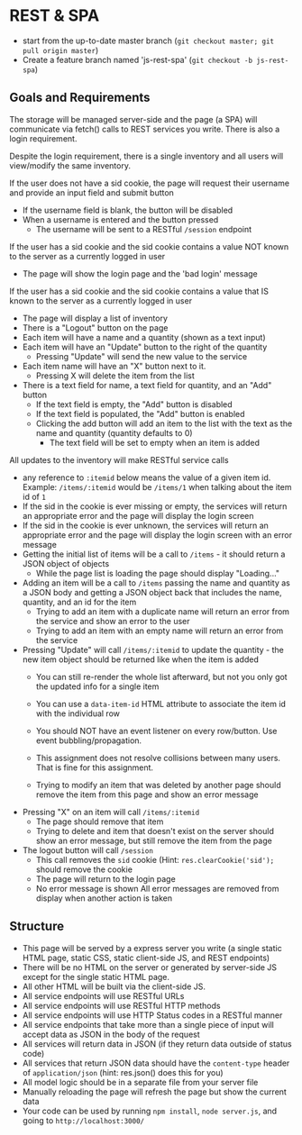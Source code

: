# REST & SPA

* start from the up-to-date master branch (`git checkout master; git pull origin master`)
* Create a feature branch named 'js-rest-spa' (`git checkout -b js-rest-spa`)

## Goals and Requirements

The storage will be managed server-side and the page (a SPA) will communicate via fetch() calls to REST services you write.  There is also a login requirement.

Despite the login requirement, there is a single inventory and all users will view/modify the same inventory.

If the user does not have a sid cookie, the page will request their username and provide an input field and submit button
- If the username field is blank, the button will be disabled
- When a username is entered and the button pressed
  - The username will be sent to a RESTful `/session` endpoint 

If the user has a sid cookie and the sid cookie contains a value NOT known to the server as a currently logged in user
  - The page will show the login page and the 'bad login' message

If the user has a sid cookie and the sid cookie contains a value that IS known to the server as a currently logged in user
- The page will display a list of inventory
- There is a "Logout" button on the page
- Each item will have a name and a quantity (shown as a text input)
- Each item will have an "Update" button to the right of the quantity
  - Pressing "Update" will send the new value to the service
- Each item name will have an "X" button next to it.
  - Pressing X will delete the item from the list
- There is a text field for name, a text field for quantity, and an "Add" button
  - If the text field is empty, the "Add" button is disabled
  - If the text field is populated, the "Add" button is enabled
  - Clicking the add button will add an item to the list with the text as the name and quantity (quantity defaults to 0)
    - The text field will be set to empty when an item is added

All updates to the inventory will make RESTful service calls
- any reference to `:itemid` below means the value of a given item id.  Example: `/items/:itemid` would be `/items/1` when talking about the item id of `1`
- If the sid in the cookie is ever missing or empty, the services will return an appropriate error and the page will display the login screen
- If the sid in the cookie is ever unknown, the services will return an appropriate error and the page will display the login screen with an error message
- Getting the initial list of items will be a call to `/items` - it should return a JSON object of objects
  - While the page list is loading the page should display "Loading..." 
- Adding an item will be a call to `/items` passing the name and quantity as a JSON body and getting a JSON object back that includes the name, quantity, and an id for the item
  - Trying to add an item with a duplicate name will return an error from the service and show an error to the user
  - Trying to add an item with an empty name will return an error from the service
- Pressing "Update" will call `/items/:itemid` to update the quantity - the new item object should be returned like when the item is added
  - You can still re-render the whole list afterward, but not you only got the updated info for a single item
  - You can use a `data-item-id` HTML attribute to associate the item id with the individual row
  - You should NOT have an event listener on every row/button.  Use event bubbling/propagation.
  - This assignment does not resolve collisions between many users.  That is fine for this assignment.
   
  - Trying to modify an item that was deleted by another page should remove the item from this page and show an error message
- Pressing "X" on an item will call `/items/:itemid`
  - The page should remove that item 
  - Trying to delete and item that doesn't exist on the server should show an error message, but still remove the item from the page
- The logout button will call `/session`
  - This call removes the `sid` cookie (Hint: `res.clearCookie('sid');` should remove the cookie
  - The page will return to the login page
  - No error message is shown
All error messages are removed from display when another action is taken

## Structure
- This page will be served by a express server you write (a single static HTML page, static CSS, static client-side JS, and REST endpoints)
- There will be no HTML on the server or generated by server-side JS except for the single static HTML page.  
- All other HTML will be built via the client-side JS.
- All service endpoints will use RESTful URLs
- All service endpoints will use RESTful HTTP methods
- All service endpoints will use HTTP Status codes in a RESTful manner
- All service endpoints that take more than a single piece of input will accept data as JSON in the body of the request
- All services will return data in JSON (if they return data outside of status code)
- All services that return JSON data should have the `content-type` header of `application/json` (hint: res.json() does this for you)
- All model logic should be in a separate file from your server file
- Manually reloading the page will refresh the page but show the current data
- Your code can be used by running `npm install`, `node server.js`, and going to `http://localhost:3000/`

